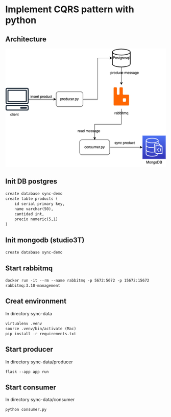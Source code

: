 # Implement CQRS pattern with python

## Architecture
![Diagram](https://raw.githubusercontent.com/Larrygf02/cqrs-pattern-python/master/CQRS.pattern.drawio.png)

## Init DB postgres
```
create database sync-demo
create table products (
    id serial primary key,
    name varchar(50),
    cantidad int,
    precio numeric(5,1)
)
```

## Init mongodb (studio3T)

```
create database sync-demo
```

## Start rabbitmq
```
docker run -it --rm --name rabbitmq -p 5672:5672 -p 15672:15672 rabbitmq:3.10-management
```

## Creat environment
In directory sync-data
```
virtualenv .venv
source .venv/bin/activate (Mac)
pip install -r requirements.txt
```

## Start producer
In directory sync-data/producer
```
flask --app app run
```

## Start consumer
In directory sync-data/consumer 
```
python consumer.py
```
